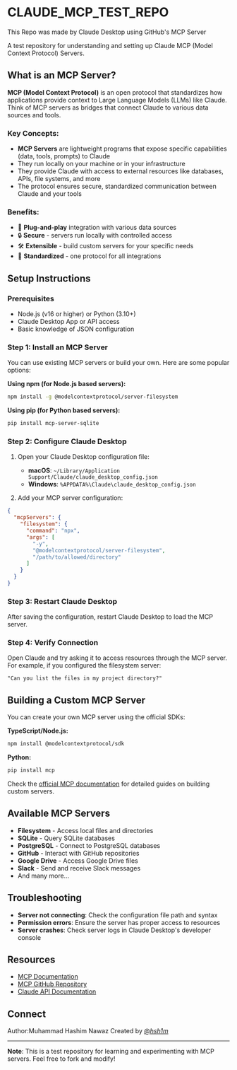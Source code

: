 # CLAUDE_MCP_TEST_REPO

This Repo was made by Claude Desktop using GitHub's MCP Server 

A test repository for understanding and setting up Claude MCP (Model Context Protocol) Servers.

## What is an MCP Server?

**MCP (Model Context Protocol)** is an open protocol that standardizes how applications provide context to Large Language Models (LLMs) like Claude. Think of MCP servers as bridges that connect Claude to various data sources and tools.

### Key Concepts:

- **MCP Servers** are lightweight programs that expose specific capabilities (data, tools, prompts) to Claude
- They run locally on your machine or in your infrastructure
- They provide Claude with access to external resources like databases, APIs, file systems, and more
- The protocol ensures secure, standardized communication between Claude and your tools

### Benefits:

- 🔌 **Plug-and-play** integration with various data sources
- 🔒 **Secure** - servers run locally with controlled access
- 🛠️ **Extensible** - build custom servers for your specific needs
- 🔄 **Standardized** - one protocol for all integrations

## Setup Instructions

### Prerequisites

- Node.js (v16 or higher) or Python (3.10+)
- Claude Desktop App or API access
- Basic knowledge of JSON configuration

### Step 1: Install an MCP Server

You can use existing MCP servers or build your own. Here are some popular options:

**Using npm (for Node.js based servers):**
```bash
npm install -g @modelcontextprotocol/server-filesystem
```

**Using pip (for Python based servers):**
```bash
pip install mcp-server-sqlite
```

### Step 2: Configure Claude Desktop

1. Open your Claude Desktop configuration file:
   - **macOS**: `~/Library/Application Support/Claude/claude_desktop_config.json`
   - **Windows**: `%APPDATA%\Claude\claude_desktop_config.json`

2. Add your MCP server configuration:

```json
{
  "mcpServers": {
    "filesystem": {
      "command": "npx",
      "args": [
        "-y",
        "@modelcontextprotocol/server-filesystem",
        "/path/to/allowed/directory"
      ]
    }
  }
}
```

### Step 3: Restart Claude Desktop

After saving the configuration, restart Claude Desktop to load the MCP server.

### Step 4: Verify Connection

Open Claude and try asking it to access resources through the MCP server. For example, if you configured the filesystem server:

```
"Can you list the files in my project directory?"
```

## Building a Custom MCP Server

You can create your own MCP server using the official SDKs:

**TypeScript/Node.js:**
```bash
npm install @modelcontextprotocol/sdk
```

**Python:**
```bash
pip install mcp
```

Check the [official MCP documentation](https://modelcontextprotocol.io) for detailed guides on building custom servers.

## Available MCP Servers

- **Filesystem** - Access local files and directories
- **SQLite** - Query SQLite databases
- **PostgreSQL** - Connect to PostgreSQL databases
- **GitHub** - Interact with GitHub repositories
- **Google Drive** - Access Google Drive files
- **Slack** - Send and receive Slack messages
- And many more...

## Troubleshooting

- **Server not connecting**: Check the configuration file path and syntax
- **Permission errors**: Ensure the server has proper access to resources
- **Server crashes**: Check server logs in Claude Desktop's developer console

## Resources

- [MCP Documentation](https://modelcontextprotocol.io)
- [MCP GitHub Repository](https://github.com/modelcontextprotocol)
- [Claude API Documentation](https://docs.anthropic.com)

## Connect
Author:Muhammad Hashim Nawaz
Created by [@_hsh1m_](https://instagram.com/_hsh1m_)


---

**Note**: This is a test repository for learning and experimenting with MCP servers. Feel free to fork and modify!
